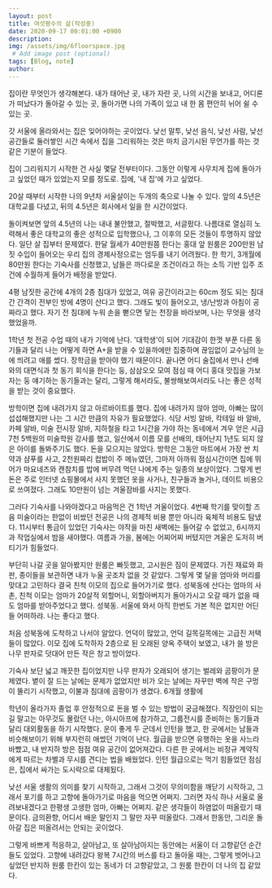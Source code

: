 ```yaml
---
layout: post
title: 여섯평수의 삶(작성중)
date: 2020-09-17 00:01:00 +0900
description:
img: /assets/img/6floorspace.jpg
 # Add image post (optional)
tags: [Blog, note]
author: 
---
```


집이란 무엇인가 생각해본다. 내가 태어난 곳, 내가 자란 곳, 나의 시간을 보내고, 어디론가 떠났다가 돌아갈 수 있는 곳, 돌아가면 나의 가족이 있고 내 한 몸 편안히 뉘어 쉴 수 있는 곳.

갓 서울에 올라와서는 집은 잊어야하는 곳이었다. 낮선 말투, 낮선 음식, 낮선 사람, 낮선 공간들로 둘러쌓인 시간 속에서 집을 그리워하는 것은 마치 금기시된 무언가를 하는 것 같은 기분이 들었다. 



집이 그리워지기 시작한 건 사실 몇달 전부터이다. 그동안 이렇게 사무치게 집에 돌아가고 싶었던 때가 있었는지 모를 정도로. 집에, '내 집'에 가고 싶었다.

20살 때부터 시작한 나의 9년차 서울살이는 두개의 축으로 나눌 수 있다. 앞의 4.5년은 대학교를 다녔고, 뒤의 4.5년은 회사에서 일을 한 시간이었다. 

돌이켜보면 앞의 4.5년의 나는 내내 불안했고, 절박했고, 서글펐다. 나름대로 열심히 노력해서 좋은 대학교의 좋은 성적으로 입학했으나, 그 이후의 모든 것들이 투명하지 않았다.
일단 살 집부터 문제였다. 한달 월세가 40만원쯤 한다는 홍대 앞 원룸은 200만원 남짓 수입이 들어오는 우리 집의 경제사정으로는 엄두를 내기 어려웠다. 한 학기, 3개월에 80만원 한다는 기숙사를 신청했고, 남들은 까다로운 조건이라고 하는 소득 기반 입주 조건에 수월하게 들어가 배정을 받았다. 

4평 남짓한 공간에 4개의 2층 침대가 있었고, 여유 공간이라고는 60cm 정도 되는 침대 간 간격이 전부인 방에 4명이 산다고 했다. 그래도 빛이 들어오고, 냉/난방과 아침이 공짜라고 했다. 자기 전 침대에 누워 손을 뻗으면 닿는 천장을 바라보며, 나는 무엇을 생각했었을까.

1학년 첫 전공 수업 때의 내가 기억에 난다. '대학생'이 되어 기대감이 한껏 부푼 다른 동기들과 달리 나는 어떻게 하면 A+을 받을 수 있을까에만 집중하며 끊임없이 교수님의 눈에 띄려고 애를 썼다. 장학금을 받아야 했기 때문이다. 끝나면 어디 술집에서 만나 선배와의 대면식과 첫 동기 회식을 한다는 둥, 삼삼오오 모여 점심 때 어디 홍대 맛집을 가보자는 둥 얘기하는 동기들과는 달리, 그렇게 해서라도, 불쌍해보여서라도 나는 좋은 성적을 받는 것이 중요했다. 

방학이면 집에 내려가지 않고 아르바이트를 했다. 집에 내려가지 않아 엄마, 아빠는 많이 섭섭해했지만 나는 그 시간 만큼의 자유가 필요했었다. 식당 서빙 알바, 칵테일 바 알바, 카페 알바, 미술 전시장 알바, 지하철을 타고 1시간을 가야 하는 동네에서 겨우 얻은 시급 7천 5백원의 미술학원 강사를 했고, 일산에서 이름 모를 선배의, 태어난지 1년도 되지 않은 아이를 돌봐주기도 했다. 돈을 모으지는 않았다. 방학은 그동안 마트에서 가장 싼 치약과 샴푸를 사고, 2천원짜리 컵밥이 주 메뉴였던, 그마저 아까워 점심시간이면 집에 뛰어가 마요네즈와 캔참치를 밥에 버무려 먹던 나에게 주는 일종의 보상이었다. 그렇게 번 돈은 주로 인터넷 쇼핑몰에서 사지 못했던 옷을 사거나, 친구들과 놀거나, 데이트 비용으로 쓰여졌다. 그래도 10만원이 넘는 겨울잠바를 사지는 못했다. 

그러다 기숙사를 나와야겠다고 마음먹은 건 1학년 겨울이었다. 4번째 학기를 맞이할 즈음 미술이라는 한없이 비쌌던 전공은 나의 경제적 비용 뿐만 아니라 육체적 비용도 탐냈다. 
11시부터 통금이 있었던 기숙사는 야작을 마친 새벽에는 들어갈 수 없었고, 6시까지 과 작업실에서 밤을 새야했다. 여름과 가을, 봄에는 어찌어찌 버텼지만 겨울은 도저히 버티기가 힘들었다. 

부단히 나갈 곳을 알아봤지만 원룸은 빠듯했고, 고시원은 짐이 문제였다. 가진 재료와 화판, 종이들을 보관하면 내가 누울 곳조차 없을 것 같았다. 그렇게 몇 달을 엄마와 머리를 맞대고 고민하다 결국 친척 이모의 집으로 들어가기로 했다. 성북동에 산다는 엄마의 사촌, 친척 이모는 엄마가 20살적 외할머니, 외할아버지가 돌아가시고 오갈 때가 없을 때도 엄마를 받아주었다고 했다. 성북동. 서울에 와서 아직 한번도 가본 적은 없지만 어딘들 어떠하랴. 나는 좋다고 했다. 

처음 성북동에 도착하고 나서야 알았다. 언덕이 많았고, 언덕 길목길목에는 고급진 저택들이 많았다. 이모 집에 도착하자 2층으로 된 오래된 양옥 주택이 보였고, 내가 쓸 방은 나무 판자로 덧대어 만든 작은 창고 방이었다. 

기숙사 보단 넓고 깨끗한 집이었지만 나무 판자가 오래되어 생기는 벌레와 곰팡이가 문제였다. 볕이 잘 드는 날에는 문제가 없었지만 비가 오는 날에는 자꾸만 벽에 작은 구멍이 뚤리기 시작했고, 이불과 침대에 곰팡이가 생겼다. 6개월 생활에 


학년이 올라가자 졸업 후 안정적으로 돈을 벌 수 있는 방법이 궁금해졌다. 직장인이 되는 길 말고는 아무것도 몰랐던 나는, 아시아프에 참가하고, 그룹전시를 준비하는 동기들과 달리 대외활동을 하기 시작했다. 운이 좋게 두 군데서 인턴을 했고, 한 곳에서는 남들과 비슷해보이기 위해 부지런히 애썼던 기억이 난다. 월급을 받으면 유행하는 옷을 사느라 바빴고, 내 반지하 방은 점점 여유 공간이 없어져갔다. 다른 한 곳에서는 비정규 계약직에게 따르는 차별과 무시를 견디는 법을 배웠었다. 인턴 월급으로는 먹기 힘들었던 점심은, 집에서 싸가는 도시락으로 대체됬다. 








낮선 서울 생활의 의미를 찾기 시작하고, 그래서 그것이 무의미함을 깨닫기 시작하고, 그래서 포기를 하고 고향에 돌아가기로 마음을 먹으면 어쩌지. 그러면 자식 하나 서울로 올려보내겠다고 한평생 고생한 엄마, 아빠는 어쩌지. 같은 생각들이 하염없이 떠올랐기 때문이다. 금의환향, 어디서 배운 말인지 그 말만 자꾸 떠올랐다. 그래서 한동안, 그리운 돌아갈 집은 떠올려서는 안되는 곳이었다. 

그렇게 바쁘게 적응하고, 살아남고, 또 살아남아지는 동안에는 서울이 더 고향같던 순간들도 있었다. 고향에 내려갔다 왕복 7시간의 버스를 타고 돌아올 때는, 그렇게 벗어나고 싶었던 반지하 원룸 한칸이 있는 동네가 더 고향같았고, 그 원룸 한칸이 더 나의 집 같았다.